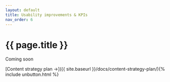 ```yaml
---
layout: default
title: Usability improvements & KPIs
nav_order: 6
---
```


# {{ page.title }}

Coming soon

[Content strategy plan →]({{ site.baseurl }}/docs/content-strategy-plan/){% include unbutton.html %}